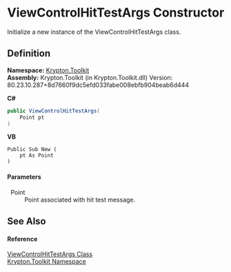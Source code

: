# ViewControlHitTestArgs Constructor


Initialize a new instance of the ViewControlHitTestArgs class.



## Definition
**Namespace:** <a href="79d2eac2-21f4-54ff-7552-b20c33c30600.md">Krypton.Toolkit</a>  
**Assembly:** Krypton.Toolkit (in Krypton.Toolkit.dll) Version: 80.23.10.287+8d7660f9dc5efd033fabe008ebfb904beab6d444

**C#**
``` C#
public ViewControlHitTestArgs(
	Point pt
)
```
**VB**
``` VB
Public Sub New ( 
	pt As Point
)
```



#### Parameters
<dl><dt>  Point</dt><dd>Point associated with hit test message.</dd></dl>

## See Also


#### Reference
<a href="069cbe49-0c71-8133-4cd2-c94cb97f33ba.md">ViewControlHitTestArgs Class</a>  
<a href="79d2eac2-21f4-54ff-7552-b20c33c30600.md">Krypton.Toolkit Namespace</a>  
